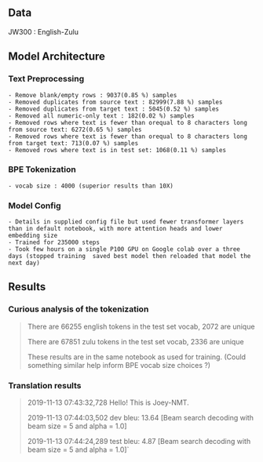## Data 
JW300 : English-Zulu

## Model Architecture
  ### Text Preprocessing
    - Remove blank/empty rows : 9037(0.85 %) samples
    - Removed duplicates from source text : 82999(7.88 %) samples
    - Removed duplicates from target text : 5045(0.52 %) samples
    - Removed all numeric-only text : 182(0.02 %) samples
    - Removed rows where text is fewer than orequal to 8 characters long from source text: 6272(0.65 %) samples
    - Removed rows where text is fewer than orequal to 8 characters long from target text: 713(0.07 %) samples
    - Removed rows where text is in test set: 1068(0.11 %) samples
    
   ### BPE Tokenization
    - vocab size : 4000 (superior results than 10X)
    
   ### Model Config
    - Details in supplied config file but used fewer transformer layers than in default notebook, with more attention heads and lower embedding size
    - Trained for 235000 steps
    - Took few hours on a single P100 GPU on Google colab over a three days (stopped training  saved best model then reloaded that model the next day)
    
## Results

### Curious analysis of the tokenization
  > There are 66255 english tokens in the test set vocab, 2072 are unique 
  >
  > There are 67851 zulu tokens in the test set vocab, 2336 are unique
  >
  > These results are in the same notebook as used for training. (Could something similar help inform BPE vocab size choices ?)

### Translation results
> 2019-11-13 07:43:32,728 Hello! This is Joey-NMT.
>
> 2019-11-13 07:44:03,502  dev bleu:  13.64 [Beam search decoding with beam size = 5 and alpha = 1.0]
>
> 2019-11-13 07:44:24,289 test bleu:   4.87 [Beam search decoding with beam size = 5 and alpha = 1.0]`

